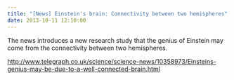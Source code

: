 ```yaml
---
title: "[News] Einstein's brain: Connectivity between two hemispheres"
date: 2013-10-11 12:10:00
---
```


The news introduces a new research study that the genius of Einstein may come from the connectivity between two hemispheres. 

http://www.telegraph.co.uk/science/science-news/10358973/Einsteins-genius-may-be-due-to-a-well-connected-brain.html

